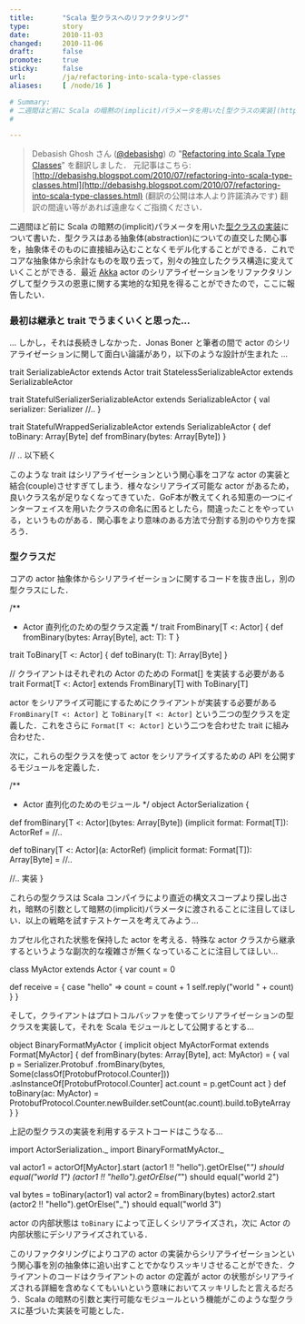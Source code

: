 ```yaml
---
title:       "Scala 型クラスへのリファクタリング"
type:        story
date:        2010-11-03
changed:     2010-11-06
draft:       false
promote:     true
sticky:      false
url:         /ja/refactoring-into-scala-type-classes
aliases:     [ /node/16 ]

# Summary:
# 二週間ほど前に Scala の暗黙の(implicit)パラメータを用いた[型クラスの実装](http://eed3si9n.com/ja/scala-implicits-type-classes)について書いた．型クラスはある抽象体(abstraction)についての直交した関心事を，抽象体そのものに直接組み込むことなくモデル化することができる．これでコアな抽象体から余計なものを取り去って，別々の独立したクラス構造に変えていくことができる．最近 [Akka](http://akkasource.org/) actor のシリアライゼーションをリファクタリングして型クラスの恩恵に関する実地的な知見を得ることができたので，ここに報告したい．
# 

---
```

<!--break-->
> Debasish Ghosh さん ([@debasishg](http://twitter.com/debasishg)) の "[Refactoring into Scala Type Classes](http://debasishg.blogspot.com/2010/07/refactoring-into-scala-type-classes.html)" を翻訳しました．
> 元記事はこちら: [http://debasishg.blogspot.com/2010/07/refactoring-into-scala-type-classes.html](http://debasishg.blogspot.com/2010/07/refactoring-into-scala-type-classes.html)
> (翻訳の公開は本人より許諾済みです)
> 翻訳の間違い等があれば遠慮なくご指摘ください．

二週間ほど前に Scala の暗黙の(implicit)パラメータを用いた[型クラスの実装](http://eed3si9n.com/ja/scala-implicits-type-classes)について書いた．型クラスはある抽象体(abstraction)についての直交した関心事を，抽象体そのものに直接組み込むことなくモデル化することができる．これでコアな抽象体から余計なものを取り去って，別々の独立したクラス構造に変えていくことができる．最近 [Akka](http://akkasource.org/) actor のシリアライゼーションをリファクタリングして型クラスの恩恵に関する実地的な知見を得ることができたので，ここに報告したい．

### 最初は継承と trait でうまくいくと思った...
... しかし，それは長続きしなかった．Jonas Boner と筆者の間で actor のシリアライゼーションに関して面白い論議があり，以下のような設計が生まれた ...

<scala>trait SerializableActor extends Actor 
trait StatelessSerializableActor extends SerializableActor

trait StatefulSerializerSerializableActor extends SerializableActor {
  val serializer: Serializer
  //..
}

trait StatefulWrappedSerializableActor extends SerializableActor {
  def toBinary: Array[Byte]
  def fromBinary(bytes: Array[Byte])
}

// .. 以下続く
</scala>

このような trait はシリアライゼーションという関心事をコアな actor の実装と結合(couple)させすぎてしまう．様々なシリアライズ可能な actor があるため，良いクラス名が足りなくなってきていた．GoF本が教えてくれる知恵の一つにインターフェイスを用いたクラスの命名に困るとしたら，間違ったことをやっている，というものがある．関心事をより意味のある方法で分割する別のやり方を探ろう．

### 型クラスだ
コアの actor 抽象体からシリアライゼーションに関するコードを抜き出し，別の型クラスにした．

<scala>/**
 * Actor 直列化のための型クラス定義
 */
trait FromBinary[T <: Actor] {
  def fromBinary(bytes: Array[Byte], act: T): T
}

trait ToBinary[T <: Actor] {
  def toBinary(t: T): Array[Byte]
}

// クライアントはそれぞれの Actor のための Format[] を実装する必要がある
trait Format[T <: Actor] extends FromBinary[T] with ToBinary[T]
</scala>

actor をシリアライズ可能にするためにクライアントが実装する必要がある `FromBinary[T <: Actor]` と `ToBinary[T <: Actor]` という二つの型クラスを定義した．これをさらに `Format[T <: Actor]` という二つを合わせた trait に組み合わせた．

次に，これらの型クラスを使って actor をシリアライズするための API を公開するモジュールを定義した．

<scala>/**
 * Actor 直列化のためのモジュール
 */
object ActorSerialization {

  def fromBinary[T <: Actor](bytes: Array[Byte])
    (implicit format: Format[T]): ActorRef = //..

  def toBinary[T <: Actor](a: ActorRef)
    (implicit format: Format[T]): Array[Byte] = //..

  //.. 実装
}</scala>

これらの型クラスは Scala コンパイラにより直近の構文スコープより探し出され，暗黙の引数として暗黙の(implicit)パラメータに渡されることに注目してほしい．以上の戦略を試すテストケースを考えてみよう...

カプセル化された状態を保持した actor を考える．特殊な actor クラスから継承するというような副次的な複雑さが無くなっていることに注目してほしい...

<scala>class MyActor extends Actor {
  var count = 0

  def receive = {
    case "hello" =>
      count = count + 1
      self.reply("world " + count)
  }
}</scala>

そして，クライアントはプロトコルバッファを使ってシリアライゼーションの型クラスを実装して，それを Scala モジュールとして公開するとする...

<scala>object BinaryFormatMyActor {
  implicit object MyActorFormat extends Format[MyActor] {
    def fromBinary(bytes: Array[Byte], act: MyActor) = {
      val p = Serializer.Protobuf
                        .fromBinary(bytes, Some(classOf[ProtobufProtocol.Counter]))
                        .asInstanceOf[ProtobufProtocol.Counter]
      act.count = p.getCount
      act
    }
    def toBinary(ac: MyActor) =
      ProtobufProtocol.Counter.newBuilder.setCount(ac.count).build.toByteArray
  }
}</scala>

上記の型クラスの実装を利用するテストコードはこうなる...

<scala>import ActorSerialization._
import BinaryFormatMyActor._

val actor1 = actorOf[MyActor].start
(actor1 !! "hello").getOrElse("_") should equal("world 1")
(actor1 !! "hello").getOrElse("_") should equal("world 2")

val bytes = toBinary(actor1)
val actor2 = fromBinary(bytes)
actor2.start
(actor2 !! "hello").getOrElse("_") should equal("world 3")</scala>

actor の内部状態は `toBinary` によって正しくシリアライズされ，次に Actor の内部状態にデシリアライズされている．

このリファクタリングによりコアの actor の実装からシリアライゼーションという関心事を別の抽象体に追い出すことでかなりスッキリさせることができた．クライアントのコードはクライアントの actor の定義が actor の状態がシリアライズされる詳細を含めなくてもいいという意味においてスッキリしたと言えるだろう．Scala の暗黙の引数と実行可能なモジュールという機能がこのような型クラスに基づいた実装を可能とした．
